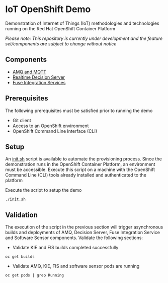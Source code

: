 IoT OpenShift Demo
===============

Demonstration of Internet of Things (IoT) methodologies and technologies running on the Red Hat OpenShift Container Platform

*Please note: This repository is currently under development and the feature set/components are subject to change without notice*

## Components

* [AMQ and MQTT](https://access.redhat.com/documentation/en/red-hat-xpaas/0/paged/red-hat-xpaas-a-mq-image/)
* [Realtime Decision Server](https://access.redhat.com/documentation/en/red-hat-xpaas/0/paged/red-hat-xpaas-a-mq-image/)
* [Fuse Integration Services](https://access.redhat.com/documentation/en/red-hat-xpaas/version-0/red-hat-xpaas-fuse-integration-services-image/)

## Prerequisites

The following prerequisites must be satisfied prior to running the demo

* Git client
* Access to an OpenShift environment
* OpenShift Command Line Interface (CLI)

## Setup

An [init.sh](init.sh) script is available to automate the provisioning process. Since the demonstration runs in the OpenShift Container Platform, an environment must be accessible. Execute this script on a machine with the OpenShift Command Line (CLI) tools already installed and authenticated to the platform

Execute the script to setup the demo

```
./init.sh
```

## Validation

The execution of the script in the previous section will trigger asynchronous builds and deployments of AMQ, Decision Server, Fuse Integration Service and Software Sensor components. Validate the following sections:

* Validate KIE and FIS builds completed successfully

```
oc get builds
```

* Validate AMQ, KIE, FIS and software sensor pods are running

```
oc get pods | grep Running
```